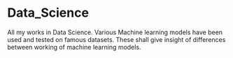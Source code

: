 # Data_Science
All my works in Data Science.
Various Machine learning models have been used and tested on famous datasets.
These shall give insight of differences between working of machine learning models.
